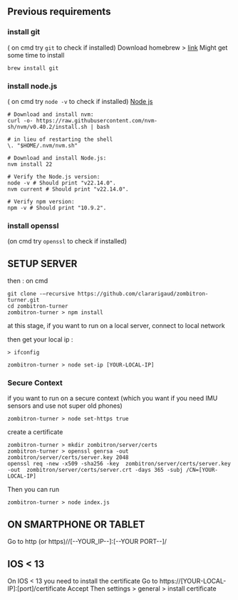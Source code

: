 ## Previous requirements
### install git 
( on cmd try ```git``` to check if installed)
Download homebrew > [link](https://brew.sh/)
Might get some time to install

```brew install git```

### install node.js 
( on cmd try ```node -v``` to check if installed)
[Node js](https://nodejs.org/en/download)

```
# Download and install nvm:
curl -o- https://raw.githubusercontent.com/nvm-sh/nvm/v0.40.2/install.sh | bash

# in lieu of restarting the shell
\. "$HOME/.nvm/nvm.sh"

# Download and install Node.js:
nvm install 22

# Verify the Node.js version:
node -v # Should print "v22.14.0".
nvm current # Should print "v22.14.0".

# Verify npm version:
npm -v # Should print "10.9.2".
```
### install openssl
(on cmd try ```openssl``` to check if installed)

## SETUP SERVER
then : on cmd
```
git clone -–recursive https://github.com/clararigaud/zombitron-turner.git 
cd zombitron-turner
zombitron-turner > npm install
```
at this stage, if you want to run on a local server, connect to local network

then get your local ip :

```
> ifconfig
```

```
zombitron-turner > node set-ip [YOUR-LOCAL-IP]
```
### Secure Context
if you want to run on a secure context (which you want if you need IMU sensors and use not super old phones)
```
zombitron-turner > node set-https true
```

create a certificate
```
zombitron-turner > mkdir zombitron/server/certs
zombitron-turner > openssl genrsa -out zombitron/server/certs/server.key 2048
openssl req -new -x509 -sha256 -key  zombitron/server/certs/server.key -out  zombitron/server/certs/server.crt -days 365 -subj /CN=[YOUR-LOCAL-IP]
```

Then you can run 
```
zombitron-turner > node index.js
```


## ON SMARTPHONE OR TABLET 
Go to http (or https)//[--YOUR_IP--]:[--YOUR PORT--]/

## IOS < 13 
On IOS < 13 you need to install the certificate 
Go to https://[YOUR-LOCAL-IP]:[port]/certificate
Accept 
Then settings > general > install certificate
